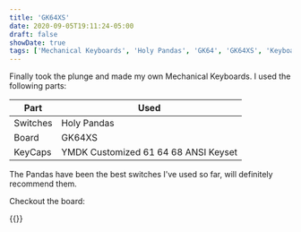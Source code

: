 ```yaml
---
title: 'GK64XS'
date: 2020-09-05T19:11:24-05:00
draft: false
showDate: true
tags: ['Mechanical Keyboards', 'Holy Pandas', 'GK64', 'GK64XS', 'Keyboards']
---
```


Finally took the plunge and made my own Mechanical Keyboards. I used the following parts:

| Part     | Used                                 |
| -------- | ------------------------------------ |
| Switches | Holy Pandas                          |
| Board    | GK64XS                               |
| KeyCaps  | YMDK Customized 61 64 68 ANSI Keyset |

The Pandas have been the best switches I've used so far, will definitely recommend them.

Checkout the board:

{{<gallery match="GK64XS/*" sortOrder="desc" rowHeight="250" margins="5" resizeOptions="800x500 q85 Lanczos" showExif="true" previewType="blur" embedPreview="true" loadJQuery="true">}}
